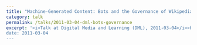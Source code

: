 ```yaml
---
title: "Machine-Generated Content: Bots and the Governance of Wikipedia"
category: talk
permalink: /talks/2011-03-04-dml-bots-governance
excerpt: '<i>Talk at Digital Media and Learning (DML), 2011-03-04</i><br/>
date: 2011-03-04
---
```

